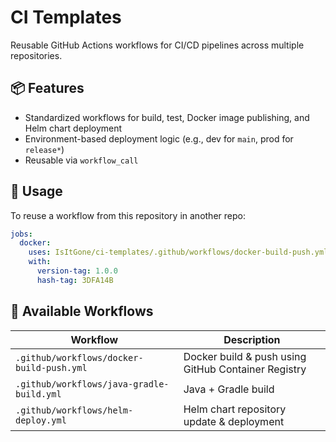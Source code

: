 # CI Templates

Reusable GitHub Actions workflows for CI/CD pipelines across multiple repositories.

## 📦 Features

- Standardized workflows for build, test, Docker image publishing, and Helm chart deployment
- Environment-based deployment logic (e.g., dev for `main`, prod for `release*`)
- Reusable via `workflow_call`

## 🚀 Usage

To reuse a workflow from this repository in another repo:

```yaml
jobs:
  docker:
    uses: IsItGone/ci-templates/.github/workflows/docker-build-push.yml@main
    with:
      version-tag: 1.0.0
      hash-tag: 3DFA14B      
```

## 📁 Available Workflows

| Workflow                                | Description                                         |
|-----------------------------------------|-----------------------------------------------------|
| `.github/workflows/docker-build-push.yml` | Docker build & push using GitHub Container Registry |
| `.github/workflows/java-gradle-build.yml` | Java + Gradle build                                 |
| `.github/workflows/helm-deploy.yml`       | Helm chart repository update & deployment           |
